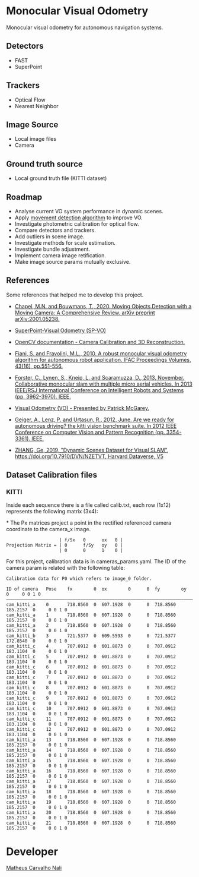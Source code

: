 # Monocular Visual Odometry

Monocular visual odometry for autonomous navigation systems.

## Detectors
* FAST
* SuperPoint

## Trackers
* Optical Flow
* Nearest Neighbor

## Image Source
* Local image files
* Camera

## Ground truth source
* Local ground truth file (KITTI dataset)

## Roadmap
* Analyse current VO system performance in dynamic scenes.
* Apply [movement detection algorithm](https://www.sciencedirect.com/science/article/abs/pii/S0923596518309779) to improve VO.
* Investigate photometric calibration for optical flow.
* Compare detectors and trackers.
* Add outliers in scene image.
* Investigate methods for scale estimation.
* Investigate bundle adjustment.
* Implement camera image retification.
* Make image source params mutually exclusive.

## References
Some references that helped me to develop this project.
* [Chapel, M.N. and Bouwmans, T., 2020. Moving Objects Detection with a Moving Camera: A Comprehensive Review. arXiv preprint arXiv:2001.05238.](https://arxiv.org/abs/2001.05238)

* [SuperPoint-Visual Odometry (SP-VO)](https://github.com/syinari0123/SuperPoint-VO)

* [OpenCV documentation - Camera Calibration and 3D Reconstruction.](https://docs.opencv.org/3.4/d9/d0c/group__calib3d.html)

* [Fiani, S. and Fravolini, M.L., 2010. A robust monocular visual odometry algorithm for autonomous robot application. IFAC Proceedings Volumes, 43(16), pp.551-556.](https://www.sciencedirect.com/science/article/pii/S1474667016351151)

* [Forster, C., Lynen, S., Kneip, L. and Scaramuzza, D., 2013, November. Collaborative monocular slam with multiple micro aerial vehicles. In 2013 IEEE/RSJ International Conference on Intelligent Robots and Systems (pp. 3962-3970). IEEE.](https://ieeexplore.ieee.org/abstract/document/6696923)

* [Visual Odometry (VO) - Presented by Patrick McGarey.](http://www.cs.toronto.edu/~urtasun/courses/CSC2541/03_odometry.pdf)

* [Geiger, A., Lenz, P. and Urtasun, R., 2012, June. Are we ready for autonomous driving? the kitti vision benchmark suite. In 2012 IEEE Conference on Computer Vision and Pattern Recognition (pp. 3354-3361). IEEE.](https://ieeexplore.ieee.org/abstract/document/6248074)

* [ZHANG, Ge, 2019, "Dynamic Scenes Dataset for Visual SLAM", https://doi.org/10.7910/DVN/NZETVT, Harvard Dataverse, V5](https://dataverse.harvard.edu/dataset.xhtml?persistentId=doi:10.7910/DVN/NZETVT)

## Dataset Calibration files

### KITTI
Inside each sequence there is a file called calib.txt, each row (1x12) represents the following matrix (3x4):

\* The Px matrices project a point in the rectified referenced camera coordinate to the camera_x image.
```
                    | f/Sx   0      ox   0 |
Projection Matrix = | 0      f/Sy   oy   0 |
                    | 0      0      1    0 |
```
For this project, calibration data is in cameras_params.yaml. The ID of the camera param is related with the following table:
```
Calibration data for P0 which refers to image_0 folder.

ID of camera   Pose    fx        0  ox        0      0  fy        oy        0     0 0 1 0 
–––––––––––––––––––––––––––––––––––––––––––––––––––––––––––––––––––––––––––––––––––––––––
cam_kitti_a    0       718.8560  0  607.1928  0      0  718.8560  185.2157  0     0 0 1 0     
cam_kitti_a    1       718.8560  0  607.1928  0      0  718.8560  185.2157  0     0 0 1 0     
cam_kitti_a    2       718.8560  0  607.1928  0      0  718.8560  185.2157  0     0 0 1 0     
cam_kitti_b    3       721.5377  0  609.5593  0      0  721.5377  172.8540  0     0 0 1 0     
cam_kitti_c    4       707.0912  0  601.8873  0      0  707.0912  183.1104  0     0 0 1 0     
cam_kitti_c    5       707.0912  0  601.8873  0      0  707.0912  183.1104  0     0 0 1 0     
cam_kitti_c    6       707.0912  0  601.8873  0      0  707.0912  183.1104  0     0 0 1 0     
cam_kitti_c    7       707.0912  0  601.8873  0      0  707.0912  183.1104  0     0 0 1 0     
cam_kitti_c    8       707.0912  0  601.8873  0      0  707.0912  183.1104  0     0 0 1 0     
cam_kitti_c    9       707.0912  0  601.8873  0      0  707.0912  183.1104  0     0 0 1 0     
cam_kitti_c    10      707.0912  0  601.8873  0      0  707.0912  183.1104  0     0 0 1 0     
cam_kitti_c    11      707.0912  0  601.8873  0      0  707.0912  183.1104  0     0 0 1 0     
cam_kitti_c    12      707.0912  0  601.8873  0      0  707.0912  183.1104  0     0 0 1 0     
cam_kitti_a    13      718.8560  0  607.1928  0      0  718.8560  185.2157  0     0 0 1 0     
cam_kitti_a    14      718.8560  0  607.1928  0      0  718.8560  185.2157  0     0 0 1 0     
cam_kitti_a    15      718.8560  0  607.1928  0      0  718.8560  185.2157  0     0 0 1 0     
cam_kitti_a    16      718.8560  0  607.1928  0      0  718.8560  185.2157  0     0 0 1 0     
cam_kitti_a    17      718.8560  0  607.1928  0      0  718.8560  185.2157  0     0 0 1 0     
cam_kitti_a    18      718.8560  0  607.1928  0      0  718.8560  185.2157  0     0 0 1 0     
cam_kitti_a    19      718.8560  0  607.1928  0      0  718.8560  185.2157  0     0 0 1 0     
cam_kitti_a    20      718.8560  0  607.1928  0      0  718.8560  185.2157  0     0 0 1 0     
cam_kitti_a    21      718.8560  0  607.1928  0      0  718.8560  185.2157  0     0 0 1 0     
```

# Developer
[Matheus Carvalho Nali](nalimatheus@gmail.com)

